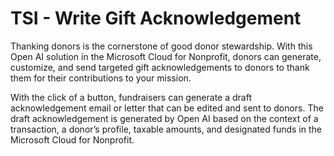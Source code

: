 # TSI - Write Gift Acknowledgement
Thanking donors is the cornerstone of good donor stewardship. With this Open AI solution in the Microsoft Cloud for Nonprofit, donors can generate, customize, and send targeted gift acknowledgements to donors to thank them for their contributions to your mission.

With the click of a button, fundraisers can generate a draft acknowledgement email or letter that can be edited and sent to donors. The draft acknowledgement is generated by Open AI based on the context of a transaction, a donor’s profile, taxable amounts, and designated funds in the Microsoft Cloud for Nonprofit.
